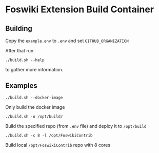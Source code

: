 # Foswiki Extension Build Container

## Building

Copy the `example.env` to `.env` and set `GITHUB_ORGANIZATION`

After that run
```
./build.sh --help
```
 to gather more information.

## Examples

```
./build.sh --docker-image
```

Only build the docker image

```
./build.sh -o /opt/build/
```

Build the specified repo (from `.env` file) and deploy it to `/opt/build`

```
./build.sh -c 8 -l /opt/FoswikiContrib
```

Build local `/opt/FoswikiContrib` repo with 8 cores
